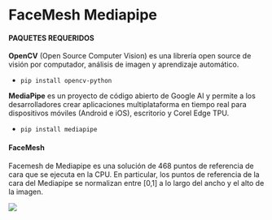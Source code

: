 # FaceMesh Mediapipe



#### PAQUETES REQUERIDOS  

**OpenCV** (Open Source Computer Vision) es una librería open source de visión por  computador, análisis de imagen y aprendizaje automático. 

- `pip install opencv-python`

**MediaPipe** es un proyecto de código abierto de Google AI y permite a los desarrolladores crear aplicaciones multiplataforma en tiempo real para dispositivos móviles (Android e iOS), escritorio y Corel Edge TPU.

- `pip install mediapipe`

#### FaceMesh

Facemesh de Mediapipe es una solución de 468 puntos de referencia de cara que se ejecuta en la CPU. En particular, los puntos de referencia de la cara del Mediapipe se normalizan entre [0,1] a lo largo del ancho y el alto de la imagen.

![](https://github.com/carlosjulioph/Mediapipe/blob/main/im%C3%A1genes/1.gif)
